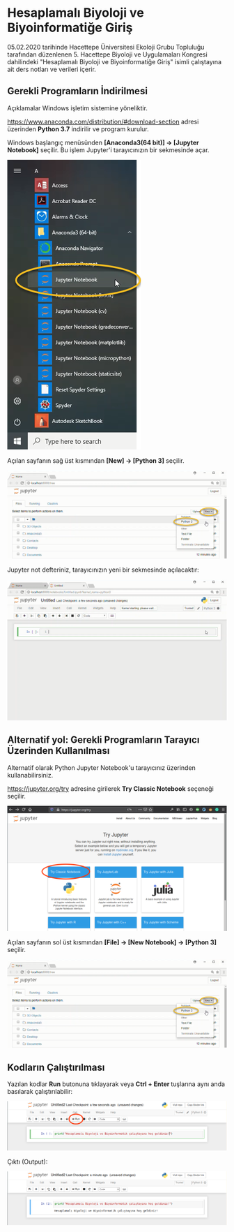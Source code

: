 # Hesaplamalı Biyoloji ve Biyoinformatiğe Giriş
05.02.2020 tarihinde Hacettepe Üniversitesi Ekoloji Grubu Topluluğu tarafından düzenlenen 5. Hacettepe Biyoloji ve Uygulamaları Kongresi dahilindeki "Hesaplamalı Biyoloji ve Biyoinformatiğe Giriş" isimli çalıştayına ait ders notları ve verileri içerir.

## Gerekli Programların İndirilmesi 

Açıklamalar Windows işletim sistemine yöneliktir.

https://www.anaconda.com/distribution/#download-section adresi üzerinden <b>Python 3.7</b> indirilir ve program kurulur.

Windows başlangıç menüsünden <b>[Anaconda3(64 bit)] → [Jupyter Notebook]</b> seçilir. Bu işlem Jupyter'i tarayıcınızın bir sekmesinde açar.

![alt text](Resimler/windows_start_jupyter_notebook.png)

Açılan sayfanın sağ üst kısmından  <b>[New] → [Python 3]</b> seçilir.

![alt text](Resimler/new_notebook_from_browser.png)

Jupyter not defteriniz, tarayıcınızın yeni bir sekmesinde açılacaktır:

![alt text](Resimler/new_notebook.png)

## Alternatif yol: Gerekli Programların Tarayıcı Üzerinden Kullanılması

Alternatif olarak Python Jupyter Notebook'u tarayıcınız üzerinden kullanabilirsiniz.

https://jupyter.org/try adresine girilerek <b>Try Classic Notebook</b> seçeneği seçilir.

![alt text](Resimler/try_classic_notebook.png)

Açılan sayfanın sol üst kısmından  <b>[File] → [New Notebook] → [Python 3]</b> seçilir.

![alt text](Resimler/new_notebook_from_browser.png)

## Kodların Çalıştırılması

Yazılan kodlar <b>Run</b> butonuna tıklayarak veya <b> Ctrl + Enter </b> tuşlarına aynı anda basılarak çalıştırılabilir:

![alt text](Resimler/kod_calistir.png)

Çıktı (Output):

![alt text](Resimler/output.png)

